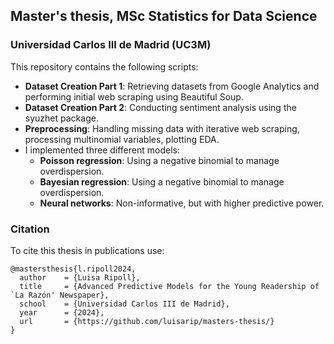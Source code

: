 ## Master's thesis, MSc Statistics for Data Science
### Universidad Carlos III de Madrid (UC3M)

This repository contains the following scripts:

- **Dataset Creation Part 1**: Retrieving datasets from Google Analytics and performing initial web scraping using Beautiful Soup.
- **Dataset Creation Part 2**: Conducting sentiment analysis using the syuzhet package.
- **Preprocessing**: Handling missing data with iterative web scraping, processing multinomial variables, plotting EDA.
- I implemented three different models:
  - **Poisson regression**: Using a negative binomial to manage overdispersion. 
  - **Bayesian regression**: Using a negative binomial to manage overdispersion.
  - **Neural networks**: Non-informative, but with higher predictive power. 

### Citation

To cite this thesis in publications use:

```
@mastersthesis{l.ripoll2024,
  author    = {Luisa Ripoll},
  title     = {Advanced Predictive Models for the Young Readership of `La Razón' Newspaper},
  school    = {Universidad Carlos III de Madrid},
  year      = {2024},
  url       = {https://github.com/luisarip/masters-thesis/}
}
```
